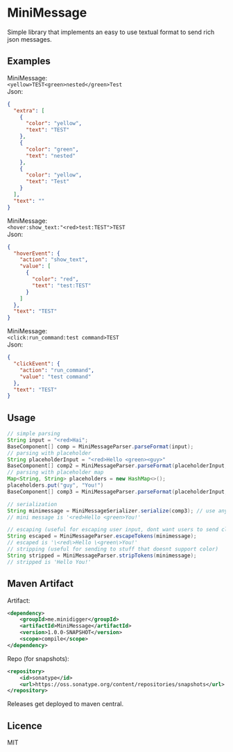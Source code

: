 # MiniMessage

Simple library that implements an easy to use textual format to send rich json messages. 

## Examples

MiniMessage:  
`<yellow>TEST<green>nested</green>Test`  
Json:  
```json
{
  "extra": [
    {
      "color": "yellow",
      "text": "TEST"
    },
    {
      "color": "green",
      "text": "nested"
    },
    {
      "color": "yellow",
      "text": "Test"
    }
  ],
  "text": ""
}
```

MiniMessage:  
`<hover:show_text:"<red>test:TEST">TEST`  
Json:  
```json
{
  "hoverEvent": {
    "action": "show_text",
    "value": [
      {
        "color": "red",
        "text": "test:TEST"
      }
    ]
  },
  "text": "TEST"
}
```

MiniMessage:  
`<click:run_command:test command>TEST`  
Json:  
```json
{
  "clickEvent": {
    "action": "run_command",
    "value": "test command"
  },
  "text": "TEST"
}
```

## Usage

```java
// simple parsing
String input = "<red>Hai";
BaseComponent[] comp = MiniMessageParser.parseFormat(input);
// parsing with placeholder
String placeholderInput = "<red>Hello <green><guy>"
BaseComponent[] comp2 = MiniMessageParser.parseFormat(placeholderInput, "guy", "You!"); // replaces <guy> with You!
// parsing with placeholder map
Map<String, String> placeholders = new HashMap<>();
placeholders.put("guy", "You!")
BaseComponent[] comp3 = MiniMessageParser.parseFormat(placeholderInput, placeholders);

// serialization
String minimessage = MiniMessageSerializer.serialize(comp3); // use any BaseComponent, or array, and convert it into a nice string
// mini message is '<red>Hello <green>You!'

// escaping (useful for escaping user input, dont want users to send click events ;))
String escaped = MiniMessageParser.escapeTokens(minimessage);
// escaped is '\<red\>Hello \<green\>You!'
// stripping (useful for sending to stuff that doesnt support color)
String stripped = MiniMessageParser.stripTokens(minimessage);
// stripped is 'Hello You!'
```

## Maven Artifact

Artifact:  
```xml
<dependency>
    <groupId>me.minidigger</groupId>
    <artifactId>MiniMessage</artifactId>
    <version>1.0.0-SNAPSHOT</version>
    <scope>compile</scope>
</dependency>
```
Repo (for snapshots):  
```xml
<repository>
    <id>sonatype</id>
    <url>https://oss.sonatype.org/content/repositories/snapshots</url>
</repository>
```
Releases get deployed to maven central.

## Licence
MIT
